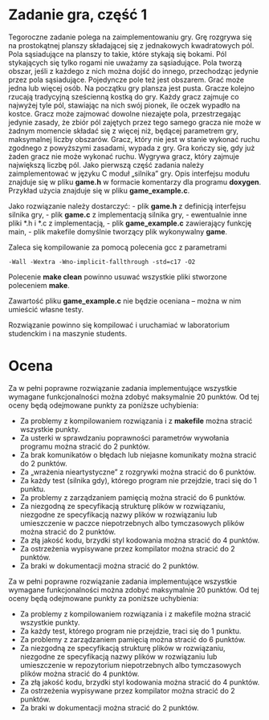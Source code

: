 # Zadanie gra, część 1

Tegoroczne zadanie polega na zaimplementowaniu gry. Grę rozgrywa się na prostokątnej planszy składającej się z jednakowych kwadratowych pól. 
Pola sąsiadujące na planszy to takie, które stykają się bokami. Pól stykających się tylko rogami nie uważamy za sąsiadujące. Pola tworzą obszar, jeśli z każdego z nich można dojść do innego, przechodząc jedynie przez pola sąsiadujące. Pojedyncze pole też jest obszarem. Grać może jedna lub więcej osób. Na początku gry plansza jest pusta. Gracze kolejno rzucają tradycyjną sześcienną kostką do gry. Każdy gracz zajmuje co najwyżej tyle pól, stawiając na nich swój pionek, ile oczek wypadło na kostce. Gracz może zajmować dowolne niezajęte pola, przestrzegając jedynie zasady, że zbiór pól zajętych przez tego samego gracza nie może w żadnym momencie składać się z więcej niż, będącej parametrem gry, maksymalnej liczby obszarów. Gracz, który nie jest w stanie wykonać ruchu zgodnego z powyższymi zasadami, wypada z gry. Gra kończy się, gdy już żaden gracz nie może wykonać ruchu. Wygrywa gracz, który zajmuje największą liczbę pól.
Jako pierwszą część zadania należy zaimplementować w języku C moduł „silnika” gry. Opis interfejsu modułu znajduje się w pliku **game.h** w formacie komentarzy dla programu **doxygen**. Przykład użycia znajduje się w pliku **game_example.c**.

Jako rozwiązanie należy dostarczyć: - plik **game.h** z definicją interfejsu silnika gry, - plik **game.c** z implementacją silnika gry, - ewentualnie inne pliki *.h i *.c z implementacją, - plik **game_example.c** zawierający funkcję main, - plik makefile domyślnie tworzący plik wykonywalny **game**.

Zaleca się kompilowanie za pomocą polecenia gcc z parametrami

```
-Wall -Wextra -Wno-implicit-fallthrough -std=c17 -O2
```

Polecenie **make clean** powinno usuwać wszystkie pliki stworzone poleceniem **make**.

Zawartość pliku **game_example.c** nie będzie oceniana – można w nim umieścić własne testy.

Rozwiązanie powinno się kompilować i uruchamiać w laboratorium studenckim i na maszynie students.

# Ocena

Za w pełni poprawne rozwiązanie zadania implementujące wszystkie wymagane funkcjonalności można zdobyć maksymalnie 20 punktów. Od tej oceny będą odejmowane punkty za poniższe uchybienia:
- Za problemy z kompilowaniem rozwiązania i z **makefile** można stracić wszystkie punkty.
- Za usterki w sprawdzaniu poprawności parametrów wywołania programu można stracić do 2 punktów.
- Za brak komunikatów o błędach lub niejasne komunikaty można stracić do 2 punktów.
- Za „wrażenia nieartystyczne” z rozgrywki można stracić do 6 punktów.
- Za każdy test (silnika gdy), którego program nie przejdzie, traci się do 1 punktu.
- Za problemy z zarządzaniem pamięcią można stracić do 6 punktów.
- Za niezgodną ze specyfikacją strukturę plików w rozwiązaniu, niezgodne ze specyfikacją nazwy plików w rozwiązaniu lub umieszczenie w paczce niepotrzebnych albo tymczasowych plików można stracić do 2 punktów.
- Za złą jakość kodu, brzydki styl kodowania można stracić do 4 punktów.
- Za ostrzeżenia wypisywane przez kompilator można stracić do 2 punktów.
- Za braki w dokumentacji można stracić do 2 punktów.

Za w pełni poprawne rozwiązanie zadania implementujące wszystkie wymagane funkcjonalności można zdobyć maksymalnie 20 punktów. Od tej oceny będą odejmowane punkty za poniższe uchybienia:

- Za problemy z kompilowaniem rozwiązania i z makefile można stracić wszystkie punkty.
- Za każdy test, którego program nie przejdzie, traci się do 1 punktu.
- Za problemy z zarządzaniem pamięcią można stracić do 6 punktów.
- Za niezgodną ze specyfikacją strukturę plików w rozwiązaniu, niezgodne ze specyfikacją nazwy plików w rozwiązaniu lub umieszczenie w repozytorium niepotrzebnych albo tymczasowych plików można stracić do 4 punktów.
- Za złą jakość kodu, brzydki styl kodowania można stracić do 4 punktów.
- Za ostrzeżenia wypisywane przez kompilator można stracić do 2 punktów.
- Za braki w dokumentacji można stracić do 2 punktów.
